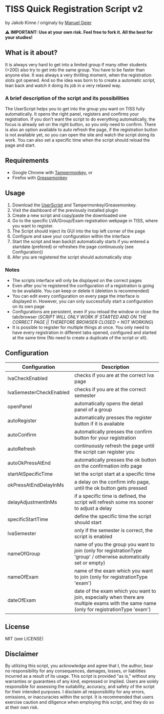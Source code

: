 TISS Quick Registration Script v2
===========================
by Jakob Kinne / originaly by [Manuel Geier](https://geier.io "Manuel Geier")

⚠️ **IMPORTANT: Use at your own risk. Feel free to fork it. All the best for your studies!**

## What is it about?

It is always very hard to get into a limited group if many other students (>200) also try to get into the same group. You have to be faster than anyone else. It was always a very thrilling moment, when the registration slots got opened. And so the idea was born to to create a automatic script, lean back and watch it doing its job in a very relaxed way.


### A brief description of the script and its possibilities

The UserScript helps you to get into the group you want on TISS fully automatically. It opens the right panel, registers and confirms your registration. If you don’t want the script to do everything automatically, the focus is already set on the right button, so you only need to confirm. There is also an option available to auto refresh the page, if the registration button is not available yet, so you can open the site and watch the script doing its work. You can also set a specific time when the script should reload the page and start.


## Requirements

* Google Chrome with [Tampermonkey](https://chrome.google.com/webstore/detail/tampermonkey/dhdgffkkebhmkfjojejmpbldmpobfkfo "Tampermonkey"), or
* Firefox with [Greasemonkey](https://addons.mozilla.org/de/firefox/addon/greasemonkey "Greasemonkey")


## Usage

1. Download the [UserScript](https://github.com/Jakin687/tissquickregistrationscript/blob/master/src/tiss_quick_registration_script_v2.min.js "TQRv2") and Tampermonkey/Greasemonkey.
1. Visit the dashboard of the previously installed plugin
1. Create a new script and copy/paste the downloaded one
1. Go to the specific LVA/Group/Exam registration webpage in TISS, where you want to register.
1. The Script should inject its GUI into the top left corner of the page
1. Configure and save your configuration within the interface
1. Start the script and lean back(it automatically starts if you entered a startdate (prefered) or refreshes the page continuously (see Configuration))
1. Afer you are registered the script should automatically stop

### Notes
+ The scripts interface will only be displayed on the correct pages
+ Even after you're registered the configuration of a registration is going to be available. You can keep or delete it (deletion is recommended)
+ You can edit every configuration on every page the interface is displayed in. However, you can only successfully start a configuration on its own page
+ Configurations are persistent, even if you reload the window or close the tab/browser (*SCRIPT WILL ONLY WORK IF STARTED AND ON THE CORRECT PAGE || THEREFORE BROWSER CLOSED = NOT WORKING*)
+ It is possible to register for multiple things at once. You only need to have every registration in different tabs opened, configured and started at the same time (No need to create a duplicate of the script or slt).


## Configuration

| **Configuration**       | **Description**                                                                                                                         |
|-------------------------|-----------------------------------------------------------------------------------------------------------------------------------------|
| lvaCheckEnabled         | checks if you are at the correct lva page                                                                                               |
| lvaSemesterCheckEnabled | checks if you are at the correct semester                                                                                               |
| openPanel               | automatically opens the detail panel of a group                                                                                         |
| autoRegister            | automatically presses the register button if it is available                                                                            |
| autoConfirm             | automatically presses the confirm button for your registration                                                                          |
| autoRefresh             | continuously refresh the page until the script can register you                                                                         |
| autoOkPressAtEnd        | automatically presses the ok button on the confirmation info page                                                                       |
| startAtSpecificTime     | let the script start at a specific time                                                                                                 |
| okPressAtEndDelayInMs   | a delay on the confirm info page, until the ok button gets pressed                                                                      |
| delayAdjustmentInMs     | if a specific time is defined, the script will refresh some ms sooner to adjust a delay                                                 |
| specificStartTime       | define the specific time the script should start                                                                                        |
| lvaSemester             | only if the semester is correct, the script is enabled                                                                                  |
| nameOfGroup             | name of you the group you want to join (only for registrationType 'group' / otherwise automatically set or empty)                       |
| nameOfExam              | name of the exam which you want to join (only for registrationType 'exam')                                                              |
| dateOfExam              | date of the exam which you want to join, especially when there are multiple exams with the same name (only for registrationType 'exam') |


## License

MIT (see LICENSE)


## Disclaimer

By utilizing this script, you acknowledge and agree that I, the author, bear no responsibility for any consequences, damages, losses, or liabilities incurred as a result of its usage. This script is provided "as is," without any warranties or guarantees of any kind, expressed or implied. Users are solely responsible for assessing the suitability, accuracy, and safety of the script for their intended purposes. I disclaim all responsibility for any errors, omissions, or inaccuracies within the script. It is recommended that users exercise caution and diligence when employing this script, and they do so at their own risk.
